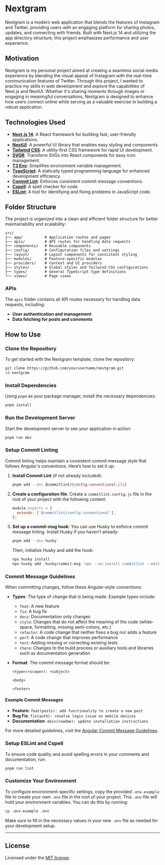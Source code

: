 # Nextgram

Nextgram is a modern web application that blends the features of Instagram and Twitter, providing users with an engaging platform for sharing photos, updates, and connecting with friends. Built with Next.js 14 and utilizing the app directory structure, this project emphasizes performance and user experience.

## Motivation

Nextgram is my personal project aimed at creating a seamless social media experience by blending the visual appeal of Instagram with the real-time communication features of Twitter. Through this project, I wanted to practice my skills in web development and explore the capabilities of Next.js and NextUI. Whether it's sharing moments through images or engaging in meaningful conversations, Nextgram is designed to enhance how users connect online while serving as a valuable exercise in building a robust application.

## Technologies Used

- **[Next.js 14](https://nextjs.org/docs/getting-started)**: A React framework for building fast, user-friendly applications.
- **[NextUI](https://nextui.org/)**: A powerful UI library that enables easy styling and components.
- **[Tailwind CSS](https://tailwindcss.com/)**: A utility-first CSS framework for rapid UI development.
- **[SVGR](https://react-svgr.com/)**: Transform SVGs into React components for easy icon management.
- **[T3 Env](https://github.com/nextui-org/t3-env)**: Simplifies environment variable management.
- **[TypeScript](https://www.typescriptlang.org/)**: A statically typed programming language for enhanced development efficiency.
- **[Commit Lint](https://commitlint.js.org/)**: Enforces consistent commit message conventions.
- **[Cspell](https://github.com/streetsidesoftware/cspell)**: A spell checker for code.
- **[ESLint](https://eslint.org/)**: A tool for identifying and fixing problems in JavaScript code.

## Folder Structure

The project is organized into a clean and efficient folder structure for better maintainability and scalability:

```
src/
├── app/          # Application routes and pages
├── apis/         # API routes for handling data requests
├── components/   # Reusable components
├── config/       # Configuration files and settings
├── layout/       # Layout components for consistent styling
├── modules/      # Feature-specific modules
├── providers/    # Context and UI providers
├── styles/       # Global styles and Tailwind CSS configurations
├── types/        # General TypeScript type definitions
└── views/        # Page views
```

### APIs

The `apis` folder contains all API routes necessary for handling data requests, including:

- **User authentication and management**
- **Data fetching for posts and comments**

## How to Use

### Clone the Repository

To get started with the Nextgram template, clone the repository:

```bash
git clone https://github.com/yourusername/nextgram.git
cd nextgram
```

### Install Dependencies

Using `pnpm` as your package manager, install the necessary dependencies:

```bash
pnpm install
```

### Run the Development Server

Start the development server to see your application in action:

```bash
pnpm run dev
```

### Setup Commit Linting

Commit linting helps maintain a consistent commit message style that follows Angular's conventions. Here’s how to set it up:

1. **Install Commit Lint** (if not already included):

   ```bash
   pnpm add --dev @commitlint/{config-conventional,cli}
   ```

2. **Create a configuration file**:
   Create a `commitlint.config.js` file in the root of your project with the following content:

   ```javascript
   module.exports = {
     extends: ['@commitlint/config-conventional'],
   };
   ```

3. **Set up a commit-msg hook**:
   You can use Husky to enforce commit message linting. Install Husky if you haven’t already:

   ```bash
   pnpm add --dev husky
   ```

   Then, initialize Husky and add the hook:

   ```bash
   npx husky install
   npx husky add .husky/commit-msg 'npx --no-install commitlint --edit "$1"'
   ```

### Commit Message Guidelines

When committing changes, follow these Angular-style conventions:

- **Types**: The type of change that is being made. Example types include:

  - `feat`: A new feature
  - `fix`: A bug fix
  - `docs`: Documentation only changes
  - `style`: Changes that do not affect the meaning of the code (white-space, formatting, missing semi-colons, etc.)
  - `refactor`: A code change that neither fixes a bug nor adds a feature
  - `perf`: A code change that improves performance
  - `test`: Adding missing or correcting existing tests
  - `chore`: Changes to the build process or auxiliary tools and libraries such as documentation generation

- **Format**: The commit message format should be:

  ```
  <type>(<scope>): <subject>

  <body>

  <footer>
  ```

#### Example Commit Messages

- **Feature**: `feat(posts): add functionality to create a new post`
- **Bug Fix**: `fix(auth): resolve login issue on mobile devices`
- **Documentation**: `docs(readme): update installation instructions`

For more detailed guidelines, visit the [Angular Commit Message Guidelines](https://github.com/angular/angular/blob/main/CONTRIBUTING.md#commit).

### Setup ESLint and Cspell

To ensure code quality and avoid spelling errors in your comments and documentation, run:

```bash
pnpm run lint
```

### Customize Your Environment

To configure environment-specific settings, copy the provided `.env.example` file to create your own `.env` file in the root of your project. This `.env` file will hold your environment variables. You can do this by running:

```bash
cp .env.example .env
```

Make sure to fill in the necessary values in your new `.env` file as needed for your development setup.

---

## License

Licensed under the [MIT license](https://github.com/gooddevil79/nextgram/blob/main/LICENSE).
